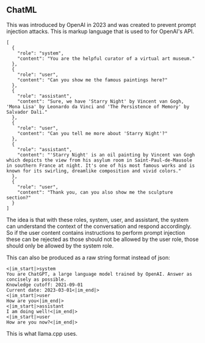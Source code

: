 ## ChatML
This was introduced by OpenAI in 2023 and was created to prevent prompt
injection attacks. This is markup language that is used to for OpenAI's API.

```chatml
[
  {
    "role": "system",
    "content": "You are the helpful curator of a virtual art museum."
  },
  {
    "role": "user",
    "content": "Can you show me the famous paintings here?"
  },
  {
    "role": "assistant",
    "content": "Sure, we have 'Starry Night' by Vincent van Gogh, 'Mona Lisa' by Leonardo da Vinci and 'The Persistence of Memory' by Salvador Dali."
  },
  {
    "role": "user",
    "content": "Can you tell me more about 'Starry Night'?"
  },
  {
    "role": "assistant",
    "content": "'Starry Night' is an oil painting by Vincent van Gogh which depicts the view from his asylum room in Saint-Paul-de-Mausole in southern France at night. It's one of his most famous works and is known for its swirling, dreamlike composition and vivid colors."
  },
  {
    "role": "user",
    "content": "Thank you, can you also show me the sculpture section?"
  }
]
```
The idea is that with these roles, system, user, and assistant, the system can
understand the context of the conversation and respond accordingly. So if the
user content contains instructions to perform prompt injection these can be
rejected as those should not be allowed by the user role, those should only be
allowed by the system role. 

This can also be produced as a raw string format instead of json:
```
<|im_start|>system
You are ChatGPT, a large language model trained by OpenAI. Answer as concisely as possible.
Knowledge cutoff: 2021-09-01
Current date: 2023-03-01<|im_end|>
<|im_start|>user
How are you<|im_end|>
<|im_start|>assistant
I am doing well!<|im_end|>
<|im_start|>user
How are you now?<|im_end|>
```
This is what llama.cpp uses.
